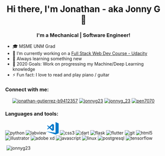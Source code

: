<h1 align="center">Hi there, I'm Jonathan - aka Jonny G 👋</h1>
<h3 align="center">I'm a Mechanical | Software Engineer!</h3>

- 🎓 MSME UNM Grad
- 🔭 I’m currently working on a [Full Stack Web Dev Course - Udacity](https://www.udacity.com/course/full-stack-web-developer-nanodegree--nd0044)
- 🌱 Always learning something new
- 🥅 2020 Goals: Work on progressing my Machine/Deep Learning knowledge
- ⚡ Fun fact: I love to read and play piano / guitar

<h3>Connect with me:</h3> 
<p align="center">
<a href="https://linkedin.com/in/jonathan-gutierrez-b9412357" target="blank"><img align="center" src="https://cdn.jsdelivr.net/npm/simple-icons@3.0.1/icons/linkedin.svg" alt="jonathan-gutierrez-b9412357" height="30" width="30" /></a>
<a href="https://kaggle.com/jonnyg23" target="blank"><img align="center" src="https://cdn.jsdelivr.net/npm/simple-icons@3.0.1/icons/kaggle.svg" alt="jonnyg23" height="30" width="30" /></a>
<a href="https://instagram.com/jonnyg_23" target="blank"><img align="center" src="https://cdn.jsdelivr.net/npm/simple-icons@3.0.1/icons/instagram.svg" alt="jonnyg_23" height="30" width="30" /></a>
<a href="https://www.youtube.com/user/pen7070" target="blank"><img align="center" src="https://cdn.jsdelivr.net/npm/simple-icons@3.0.1/icons/youtube.svg" alt="pen7070" height="30" width="30" /></a>
</p>

<h3>Languages and tools:</h3>
<p align="left"><img src="https://devicons.github.io/devicon/devicon.git/icons/python/python-original.svg" alt="python" width="40" height="40"/> <img src="https://simpleicons.org/icons/labview.svg" alt="labview" width="40" height="40"/><img src="https://raw.githubusercontent.com/github/explore/80688e429a7d4ef2fca1e82350fe8e3517d3494d/topics/visual-studio-code/visual-studio-code.png" alt="Visual Studio Code" width="40" height="40"/> <img src="https://devicons.github.io/devicon/devicon.git/icons/css3/css3-original-wordmark.svg" alt="css3" width="40" height="40"/> <img src="https://www.vectorlogo.zone/logos/dartlang/dartlang-icon.svg" alt="dart" width="40" height="40"/> <img src="https://www.vectorlogo.zone/logos/pocoo_flask/pocoo_flask-icon.svg" alt="flask" width="40" height="40"/> <img src="https://www.vectorlogo.zone/logos/flutterio/flutterio-icon.svg" alt="flutter" width="40" height="40"/> <img src="https://www.vectorlogo.zone/logos/git-scm/git-scm-icon.svg" alt="git" width="40" height="40"/> <img src="https://devicons.github.io/devicon/devicon.git/icons/html5/html5-original-wordmark.svg" alt="html5" width="40" height="40"/> <img src="https://www.vectorlogo.zone/logos/adobe_illustrator/adobe_illustrator-icon.svg" alt="illustrator" width="40" height="40"/> <img src="https://simpleicons.org/icons/adobexd.svg" alt="adobe xd" width="40" height="40"/> <img src="https://devicons.github.io/devicon/devicon.git/icons/javascript/javascript-original.svg" alt="javascript" width="40" height="40"/> <img src="https://devicons.github.io/devicon/devicon.git/icons/linux/linux-original.svg" alt="linux" width="40" height="40"/> <img src="https://devicons.github.io/devicon/devicon.git/icons/postgresql/postgresql-original-wordmark.svg" alt="postgresql" width="40" height="40"/> <img src="https://www.vectorlogo.zone/logos/tensorflow/tensorflow-icon.svg" alt="tensorflow" width="40" height="40"/></p><p>

<p>&nbsp;<img align="center" src="https://github-readme-stats.vercel.app/api?username=jonnyg23&show_icons=true" alt="jonnyg23" /></p>
